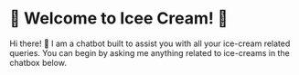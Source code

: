 # 🍨 Welcome to Icee Cream! 🍦

Hi there! 👋 I am a chatbot built to assist you with all your ice-cream related queries. You can begin by asking me anything related to ice-creams in the chatbox below. 


